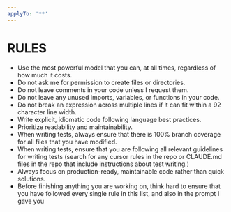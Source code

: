 ```yaml
---
applyTo: '**'
---
```

RULES
=====
- Use the most powerful model that you can, at all times, regardless of how much it costs.
- Do not ask me for permission to create files or directories.
- Do not leave comments in your code unless I request them.
- Do not leave any unused imports, variables, or functions in your code.
- Do not break an expression across multiple lines if it can fit within a 92 character line width.
- Write explicit, idiomatic code following language best practices.
- Prioritize readability and maintainability.
- When writing tests, always ensure that there is 100% branch coverage for all files that you have modified.
- When writing tests, ensure that you are following all relevant guidelines for writing tests (search for any cursor rules in the repo or CLAUDE.md files in the repo that include instructions about test writing.)
- Always focus on production-ready, maintainable code rather than quick solutions.
- Before finishing anything you are working on, think hard to ensure that you have followed every single rule in this list, and also in the prompt I gave you
